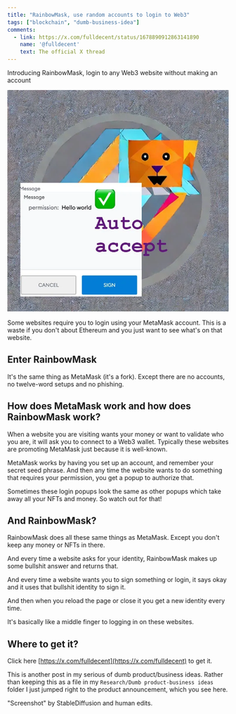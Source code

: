 ```yaml
---
title: "RainbowMask, use random accounts to login to Web3"
tags: ["blockchain", "dumb-business-idea"]
comments:
  - link: https://x.com/fulldecent/status/1678890912863141890
    name: '@fulldecent'
    text: The official X thread
---
```


Introducing RainbowMask, login to any Web3 website without making an account

![RainbowMask mood image](/assets/images/2023-07-11-rainbowmask-random-web3-accounts.webp)

Some websites require you to login using your MetaMask account. This is a waste if you don't about Ethereum and you just want to see what's on that website.

## Enter RainbowMask

It's the same thing as MetaMask (it's a fork). Except there are no accounts, no twelve-word setups and no phishing.

## How does MetaMask work and how does RainbowMask work?

When a website you are visiting wants your money or want to validate who you are, it will ask you to connect to a Web3 wallet. Typically these websites are promoting MetaMask just because it is well-known.

MetaMask works by having you set up an account, and remember your secret seed phrase. And then any time the website wants to do something that requires your permission, you get a popup to authorize that.

Sometimes these login popups look the same as other popups which take away all your NFTs and money. So watch out for that!

## And RainbowMask?

RainbowMask does all these same things as MetaMask. Except you don't keep any money or NFTs in there.

And every time a website asks for your identity, RainbowMask makes up some bullshit answer and returns that.

And every time a website wants you to sign something or login, it says okay and it uses that bullshit identity to sign it.

And then when you reload the page or close it you get a new identity every time.

It's basically like a middle finger to logging in on these websites.

## Where to get it?

Click here [https://x.com/fulldecent](https://x.com/fulldecent) to get it.

This is another post in my serious of dumb product/business ideas. Rather than keeping this as a file in my `Research/Dumb product-business ideas` folder I just jumped right to the product announcement, which you see here.

"Screenshot" by StableDiffusion and human edits.
